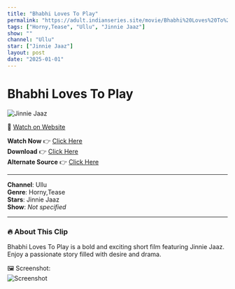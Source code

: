 ```yaml
---
title: "Bhabhi Loves To Play"
permalink: "https://adult.indianseries.site/movie/Bhabhi%20Loves%20To%20Play"
tags: ["Horny,Tease", "Ullu", "Jinnie Jaaz"]
show: ""
channel: "Ullu"
star: ["Jinnie Jaaz"]
layout: post
date: "2025-01-01"
---
```


# Bhabhi Loves To Play

![Jinnie Jaaz](https://shorts.desisins.com/wp-content/uploads/2023/11/Jinnie-Jaaz-Loves-To-Play-Ullu-DesiSins.com_.jpg)

🔗 [Watch on Website](https://adult.indianseries.site/movie/Bhabhi%20Loves%20To%20Play)

**Watch Now** 👉 [Click Here](https://adult.indianseries.site/movie/Bhabhi%20Loves%20To%20Play)  
**Download** 👉 [Click Here](https://adult.indianseries.site/movie/Bhabhi%20Loves%20To%20Play)  
**Alternate Source** 👉 [Click Here](https://adult.indianseries.site/movie/Bhabhi%20Loves%20To%20Play)

---

**Channel**: Ullu  
**Genre**: Horny,Tease  
**Stars**: Jinnie Jaaz  
**Show**: *Not specified*

---

### 🔥 About This Clip

Bhabhi Loves To Play is a bold and exciting short film featuring Jinnie Jaaz. Enjoy a passionate story filled with desire and drama.
 
🖼️ Screenshot:  
![Screenshot](https://shorts.desisins.com/wp-content/uploads/2023/11/Jinnie-Jaaz-Loves-To-Play-Ullu-DesiSins.com_.jpg)

